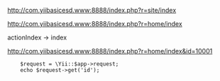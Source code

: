 
http://com.yiibasicesd.www:8888/index.php?r=site/index

http://com.yiibasicesd.www:8888/index.php?r=home/index

actionIndex -> index


http://com.yiibasicesd.www:8888/index.php?r=home/index&id=10001

	    $request = \Yii::$app->request;
	    echo $request->get('id');